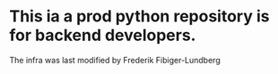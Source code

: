 # This ia a prod python repository is for backend developers.
The infra was last modified by Frederik Fibiger-Lundberg